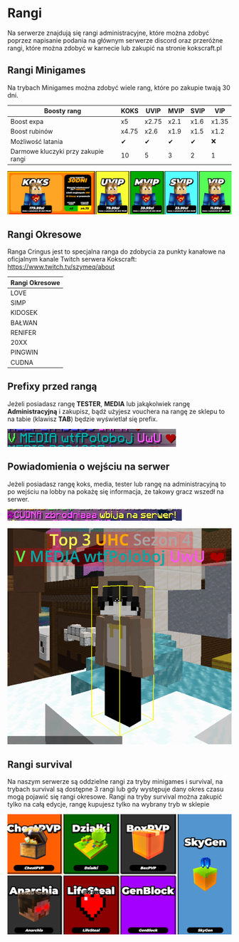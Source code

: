 # Rangi
Na serwerze znajdują się rangi administracyjne, które można zdobyć poprzez napisanie podania na głównym serwerze discord oraz przeróżne rangi, które można zdobyć w karnecie lub zakupić na stronie kokscraft.pl

## Rangi Minigames
Na trybach Minigames można zdobyć wiele rang, które po zakupie twają 30 dni.

|Boosty rang| **KOKS**   | **UVIP**   | **MVIP**   | **SVIP**   | **VIP**   |
|----------------|------------|------------|------------|------------|-----------|
|Boost expa |x5|x2.75|x2.1|x1.6|x1.35|
|Boost rubinów|x4.75|x2.6|x1.9|x1.5|x1.2|
|Możliwość latania|✔|✔|✔|✔|❌|
|Darmowe kluczyki przy zakupie rangi|10|5|3|2|1|

![ranks](/assets/ranks/rangi.png)

## Rangi Okresowe

 Ranga Cringus jest to specjalna ranga do zdobycia za punkty kanałowe na oficjalnym kanale Twitch serwera Kokscraft:
https://www.twitch.tv/szymeq/about

|Rangi Okresowe|
|--------------|
|LOVE|
|SIMP|
|KIDOSEK|
|BAŁWAN|
|RENIFER|
|20XX|
|PINGWIN|
|CUDNA|





## Prefixy przed rangą
Jeżeli posiadasz rangę **TESTER**, **MEDIA** lub jakąkolwiek rangę **Administracyjną** i zakupisz, bądź użyjesz vouchera na rangę ze sklepu to na tabie (klawisz **TAB**) będzie wyświetlał się prefix.
 
 ![ranks](/assets/ranks/prefixprzedranga.png)


## Powiadomienia o wejściu na serwer
Jeżeli posiadasz rangę koks, media, tester lub rangę na administracyjną to po wejściu na lobby na pokażę się informacja, że takowy gracz wszedł na serwer.

 ![ranks](/assets/ranks/wejscienalobby.png)
 
 ![ranks](/assets/ranks/prefix.png)

## Rangi survival
Na naszym serwerze są oddzielne rangi za tryby minigames i survival, 
na trybach survival są dostępne 3 rangi lub gdy występuje dany okres 
czasu mogą pojawić się rangi okresowe. Rangi na tryby survival można zakupić 
tylko na całą edycje, rangę kupujesz tylko na wybrany tryb w sklepie

![ranks](/assets/ranks/rangisurvival.png)